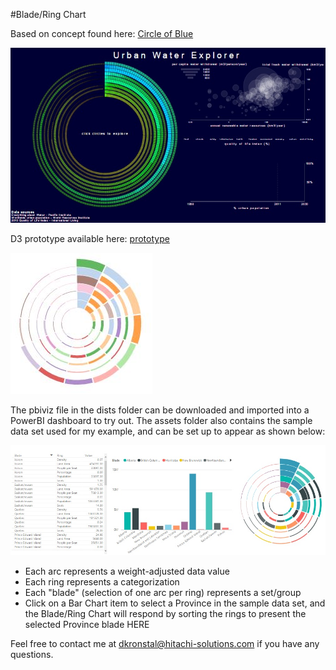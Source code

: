 #Blade/Ring Chart

Based on concept found here: [Circle of Blue](http://janwillemtulp.com/water/)

![](https://raw.githubusercontent.com/dankronstal/BladeRingChart/master/assets/waterScreenshot.jpg)

D3 prototype available here: [prototype](http://bl.ocks.org/dankronstal/79e85a8428b568fc68e5c7a51998a4cb)

![](https://raw.githubusercontent.com/dankronstal/BladeRingChart/master/assets/prototypeScreenshot.jpg)

The pbiviz file in the dists folder can be downloaded and imported into a PowerBI dashboard to try out. The assets folder also contains the sample data set used for my example, and can be set up to appear as shown below:

![](https://raw.githubusercontent.com/dankronstal/BladeRingChart/master/assets/sampleScreenshot.jpg)

* Each arc represents a weight-adjusted data value
* Each ring represents a categorization
* Each "blade" (selection of one arc per ring) represents a set/group
* Click on a Bar Chart item to select a Province in the sample data set, and the Blade/Ring Chart will respond by sorting the rings to present the selected Province blade HERE

Feel free to contact me at dkronstal@hitachi-solutions.com if you have any questions.
